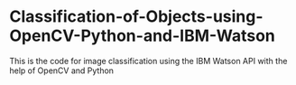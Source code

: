 # Classification-of-Objects-using-OpenCV-Python-and-IBM-Watson
This is the code for image classification using the IBM Watson API with the help of OpenCV and Python
